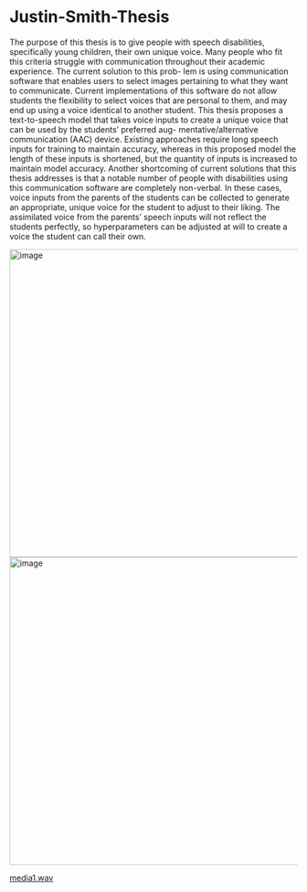 # Justin-Smith-Thesis

The purpose of this thesis is to give people with speech disabilities, specifically
young children, their own unique voice. Many people who fit this criteria struggle with
communication throughout their academic experience. The current solution to this prob-
lem is using communication software that enables users to select images pertaining to
what they want to communicate. Current implementations of this software do not allow
students the flexibility to select voices that are personal to them, and may end up using a
voice identical to another student. This thesis proposes a text-to-speech model that takes
voice inputs to create a unique voice that can be used by the students’ preferred aug-
mentative/alternative communication (AAC) device. Existing approaches require long
speech inputs for training to maintain accuracy, whereas in this proposed model the
length of these inputs is shortened, but the quantity of inputs is increased to maintain
model accuracy. Another shortcoming of current solutions that this thesis addresses is
that a notable number of people with disabilities using this communication software are
completely non-verbal. In these cases, voice inputs from the parents of the students can
be collected to generate an appropriate, unique voice for the student to adjust to their
liking. The assimilated voice from the parents’ speech inputs will not reflect the students
perfectly, so hyperparameters can be adjusted at will to create a voice the student can
call their own.

<img width="959" height="539" alt="image" src="https://github.com/user-attachments/assets/b2201b5c-6903-4e8c-b47e-061a6202106d" />

<img width="959" height="539" alt="image" src="https://github.com/user-attachments/assets/7cd2b218-be22-42a9-819f-831f22def636" />

[media1.wav](https://github.com/user-attachments/files/22934788/media1.wav)
